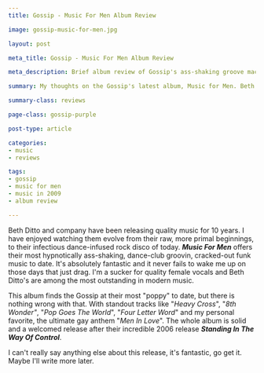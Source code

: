 ```yaml
---
title: Gossip - Music For Men Album Review

image: gossip-music-for-men.jpg

layout: post

meta_title: Gossip - Music For Men Album Review

meta_description: Brief album review of Gossip's ass-shaking groove machine Music For Men.

summary: My thoughts on the Gossip's latest album, Music for Men. Beth Ditto is awesome.

summary-class: reviews

page-class: gossip-purple

post-type: article

categories:
- music
- reviews

tags:
- gossip
- music for men
- music in 2009
- album review

---
```


Beth Ditto and company have been releasing quality music for 10 years. I have enjoyed watching them evolve from their raw, more primal beginnings, to their infectious dance-infused rock disco of today. _**Music For Men**_ offers their most hypnotically ass-shaking, dance-club groovin, cracked-out funk music to date. It's absolutely fantastic and it never fails to wake me up on those days that just drag. I'm a sucker for quality female vocals and Beth Ditto's are among the most outstanding in modern music.

This album finds the Gossip at their most "poppy" to date, but there is nothing wrong with that. With standout tracks like "_Heavy Cross_", "_8th Wonder"_, "_Pop Goes The World_", "_Four Letter Word_" and my personal favorite, the ultimate gay anthem "_Men In Love_". The whole album is solid and a welcomed release after their incredible 2006 release _**Standing In The Way Of Control**_.

I can't really say anything else about this release, it's fantastic, go get it.
Maybe I'll write more later.
